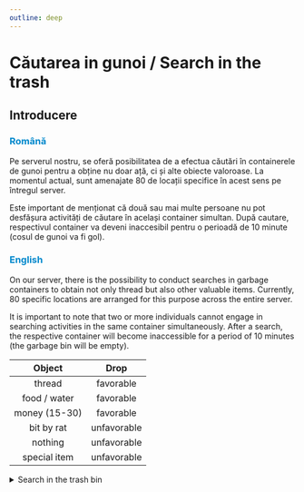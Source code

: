 ```yaml
---
outline: deep
---
```


# Căutarea in gunoi / Search in the trash

## Introducere

### <span style="color: #0088CC">Română</span>

Pe serverul nostru, se oferă posibilitatea de a efectua căutări în containerele de gunoi pentru a obține nu doar ață, ci și alte obiecte valoroase. La momentul actual, sunt amenajate 80 de locații specifice în acest sens pe întregul server.

Este important de menționat că două sau mai multe persoane nu pot desfășura activități de căutare în același container simultan. După cautare, respectivul container va deveni inaccesibil pentru o perioadă de 10 minute (cosul de gunoi va fi gol).

### <span style="color: #0088CC">English</span>

On our server, there is the possibility to conduct searches in garbage containers to obtain not only thread but also other valuable items. Currently, 80 specific locations are arranged for this purpose across the entire server. 

It is important to note that two or more individuals cannot engage in searching activities in the same container simultaneously. After a search, the respective container will become inaccessible for a period of 10 minutes (the garbage bin will be empty).

|Object|Drop|
|:---:|:---:|
|thread|favorable|
|food / water|favorable|
|money (15-30)|favorable|
|bit by rat|unfavorable|
|nothing|unfavorable|
|special item |unfavorable|

<details>
  <summary>Search in the trash bin</summary>
  <img src="https://v.b-zone.ro/images/wiki/trash-bin-search.gif" alt="Search in the trash bin">
</details>